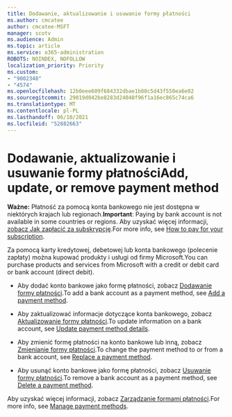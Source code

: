 ```yaml
---
title: Dodawanie, aktualizowanie i usuwanie formy płatności
ms.author: cmcatee
author: cmcatee-MSFT
manager: scotv
ms.audience: Admin
ms.topic: article
ms.service: o365-administration
ROBOTS: NOINDEX, NOFOLLOW
localization_priority: Priority
ms.custom:
- "9002348"
- "4574"
ms.openlocfilehash: 12b0eee609f684332dbae1b88c5d43f550ea6e02
ms.sourcegitcommit: 29019d042be8283d24048f96f1a16ec865c74ca6
ms.translationtype: MT
ms.contentlocale: pl-PL
ms.lasthandoff: 06/10/2021
ms.locfileid: "52882663"
---
```

# <a name="add-update-or-remove-payment-method"></a><span data-ttu-id="e245e-102">Dodawanie, aktualizowanie i usuwanie formy płatności</span><span class="sxs-lookup"><span data-stu-id="e245e-102">Add, update, or remove payment method</span></span>

<span data-ttu-id="e245e-103">**Ważne:** Płatność za pomocą konta bankowego nie jest dostępna w niektórych krajach lub regionach.</span><span class="sxs-lookup"><span data-stu-id="e245e-103">**Important**: Paying by bank account is not available in some countries or regions.</span></span> <span data-ttu-id="e245e-104">Aby uzyskać więcej informacji, [zobacz Jak zapłacić za subskrypcję](/microsoft-365/commerce/billing-and-payments/pay-for-your-subscription).</span><span class="sxs-lookup"><span data-stu-id="e245e-104">For more info, see [How to pay for your subscription](/microsoft-365/commerce/billing-and-payments/pay-for-your-subscription).</span></span> 

<span data-ttu-id="e245e-105">Za pomocą karty kredytowej, debetowej lub konta bankowego (polecenie zapłaty) można kupować produkty i usługi od firmy Microsoft.</span><span class="sxs-lookup"><span data-stu-id="e245e-105">You can purchase products and services from Microsoft with a credit or debit card or bank account (direct debit).</span></span>

- <span data-ttu-id="e245e-106">Aby dodać konto bankowe jako formę płatności, zobacz [Dodawanie formy płatności](/microsoft-365/commerce/billing-and-payments/manage-payment-methods#add-a-payment-method).</span><span class="sxs-lookup"><span data-stu-id="e245e-106">To add a bank account as a payment method, see [Add a payment method](/microsoft-365/commerce/billing-and-payments/manage-payment-methods#add-a-payment-method).</span></span>

- <span data-ttu-id="e245e-107">Aby zaktualizować informacje dotyczące konta bankowego, zobacz [Aktualizowanie formy płatności](/microsoft-365/commerce/billing-and-payments/manage-payment-methods#update-payment-method-details).</span><span class="sxs-lookup"><span data-stu-id="e245e-107">To update information on a bank account, see [Update payment method details](/microsoft-365/commerce/billing-and-payments/manage-payment-methods#update-payment-method-details).</span></span>

- <span data-ttu-id="e245e-108">Aby zmienić formę płatności na konto bankowe lub inną, zobacz [Zmienianie formy płatności](/microsoft-365/commerce/billing-and-payments/manage-payment-methods#replace-a-payment-method).</span><span class="sxs-lookup"><span data-stu-id="e245e-108">To change the payment method to or from a bank account, see [Replace a payment method](/microsoft-365/commerce/billing-and-payments/manage-payment-methods#replace-a-payment-method).</span></span>

- <span data-ttu-id="e245e-109">Aby usunąć konto bankowe jako formę płatności, zobacz [Usuwanie formy płatności](/microsoft-365/commerce/billing-and-payments/manage-payment-methods#delete-a-payment-method).</span><span class="sxs-lookup"><span data-stu-id="e245e-109">To remove a bank account as a payment method, see [Delete a payment method](/microsoft-365/commerce/billing-and-payments/manage-payment-methods#delete-a-payment-method).</span></span>

<span data-ttu-id="e245e-110">Aby uzyskać więcej informacji, zobacz [Zarządzanie formami płatności](/microsoft-365/commerce/billing-and-payments/manage-payment-methods).</span><span class="sxs-lookup"><span data-stu-id="e245e-110">For more info, see [Manage payment methods](/microsoft-365/commerce/billing-and-payments/manage-payment-methods).</span></span>
